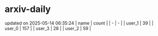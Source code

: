 # arxiv-daily
updated on 2025-05-14 06:35:24
| name | count |
| - | - |
| user_1 | 39 |
| user_0 | 157 |
| user_3 | 28 |
| user_2 | 59 |
